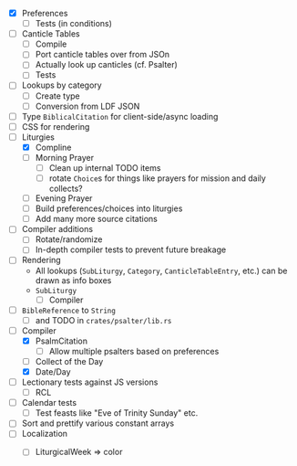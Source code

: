 - [x] Preferences
  - [ ] Tests (in conditions)
- [ ] Canticle Tables
  - [ ] Compile
  - [ ] Port canticle tables over from JSOn
  - [ ] Actually look up canticles (cf. Psalter)
  - [ ] Tests
- [ ] Lookups by category
  - [ ] Create type
  - [ ] Conversion from LDF JSON
- [ ] Type `BiblicalCitation` for client-side/async loading
- [ ] CSS for rendering
- [ ] Liturgies
  - [x] Compline
  - [ ] Morning Prayer
    - [ ] Clean up internal TODO items
    - [ ] rotate `Choice`s for things like prayers for mission and daily collects?
  - [ ] Evening Prayer
  - [ ] Build preferences/choices into liturgies
  - [ ] Add many more source citations
- [ ] Compiler additions
  - [ ] Rotate/randomize
  - [ ] In-depth compiler tests to prevent future breakage
- [ ] Rendering
  - All lookups (`SubLiturgy`, `Category`, `CanticleTableEntry`, etc.) can be drawn as info boxes
  - `SubLiturgy`
    - [ ] Compiler
- [ ] `BibleReference` to `String`
  - [ ] and TODO in `crates/psalter/lib.rs`
- [ ] Compiler
  - [x] PsalmCitation
    - [ ] Allow multiple psalters based on preferences
  - [ ] Collect of the Day
  - [x] Date/Day
- [ ] Lectionary tests against JS versions
  - [ ] RCL
- [ ] Calendar tests
  - [ ] Test feasts like "Eve of Trinity Sunday" etc.
- [ ] Sort and prettify various constant arrays
- [ ] Localization
  - [ ] LiturgicalWeek => color

